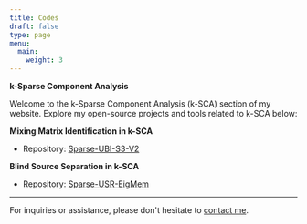 ```yaml
---
title: Codes
draft: false
type: page
menu:
  main:
    weight: 3
---
```


**k-Sparse Component Analysis** 

Welcome to the k-Sparse Component Analysis (k-SCA) section of my website. Explore my open-source projects and tools related to k-SCA below:

**Mixing Matrix Identification in k-SCA**

- Repository: [Sparse-UBI-S3-V2](https://github.com/EhsanEqlimi/Sparse-UBI-S3-V2)


**Blind Source Separation in k-SCA**

- Repository: [Sparse-USR-EigMem](https://github.com/EhsanEqlimi/Sparse-USR-EigMem)


---

For inquiries or assistance, please don't hesitate to [contact me](mailto:ehsan.eqlimi@outlook.com). 
